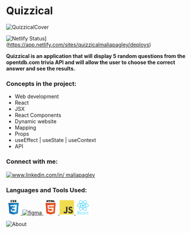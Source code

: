 # Quizzical
![QuizzicalCover](https://github.com/MaliaPagley/Quizzical/assets/103156594/2bd0c961-60a3-4c8e-87bb-b9f8ab390235)

![Netlify Status](https://api.netlify.com/api/v1/badges/17d6af9c-0609-4f03-99df-9b8d2b78f7da/deploy-status)](https://app.netlify.com/sites/quizzicalmaliapagley/deploys)
**<p>Quizzical is an application that will display 5 random questions from the opentdb.com trivia API and will allow the user to choose the correct answer and see the results.</p>**

### Concepts in the project:
-   Web development
-   React
-   JSX
-   React Components 
-   Dynamic website
-   Mapping
-   Props
-   useEffect | useState | useContext
-   API

<h3 align="left">Connect with me:</h3>
<p align="left">
<a href="https://linkedin.com/in/www.linkedin.com/in/ maliapagley" target="blank"><img align="center" src="https://raw.githubusercontent.com/rahuldkjain/github-profile-readme-generator/master/src/images/icons/Social/linked-in-alt.svg" alt="www.linkedin.com/in/ maliapagley" height="30" width="40" /></a>
</p>
<h3 align="left">Languages and Tools Used:</h3>
<p align="left"> <a href="https://www.w3schools.com/css/" target="_blank" rel="noreferrer"> <img src="https://raw.githubusercontent.com/devicons/devicon/master/icons/css3/css3-original-wordmark.svg" alt="css3" width="40" height="40"/> </a> <a href="https://www.figma.com/" target="_blank" rel="noreferrer"> <img src="https://www.vectorlogo.zone/logos/figma/figma-icon.svg" alt="figma" width="40" height="40"/> </a> <a href="https://www.w3.org/html/" target="_blank" rel="noreferrer"> <img src="https://raw.githubusercontent.com/devicons/devicon/master/icons/html5/html5-original-wordmark.svg" alt="html5" width="40" height="40"/> </a> <a href="https://developer.mozilla.org/en-US/docs/Web/JavaScript" target="_blank" rel="noreferrer"> <img src="https://raw.githubusercontent.com/devicons/devicon/master/icons/javascript/javascript-original.svg" alt="javascript" width="40" height="40"/> </a> <a href="https://reactjs.org/" target="_blank" rel="noreferrer"> <img src="https://raw.githubusercontent.com/devicons/devicon/master/icons/react/react-original-wordmark.svg" alt="react" width="40" height="40"/> </a>



![About](https://github.com/MaliaPagley/Quizzical/assets/103156594/8cb8cbf6-4f74-4658-8f0c-529eaeb7f9bd)
